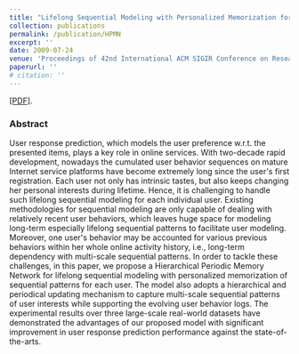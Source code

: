 ```yaml
---
title: "Lifelong Sequential Modeling with Personalized Memorization for User Response Prediction"
collection: publications
permalink: /publication/HPMN
excerpt: ''
date: 2009-07-24
venue: 'Proceedings of 42nd International ACM SIGIR Conference on Research and Development in Information Retrieval. (SIGIR 2019)'
paperurl: '' 
# citation: ''
---
```


[\[PDF\]](https://arxiv.org/pdf/1905.00758.pdf).

### Abstract
User response prediction, which models the user preference w.r.t. the presented items, plays a key role in online services. With two-decade rapid development, nowadays the cumulated user behavior sequences on mature Internet service platforms have become extremely long since the user's first registration. Each user not only has intrinsic tastes, but also keeps changing her personal interests during lifetime. Hence, it is challenging to handle such lifelong sequential modeling for each individual user. Existing methodologies for sequential modeling are only capable of dealing with relatively recent user behaviors, which leaves huge space for modeling long-term especially lifelong sequential patterns to facilitate user modeling. Moreover, one user's behavior may be accounted for various previous behaviors within her whole online activity history, i.e., long-term dependency with multi-scale sequential patterns. In order to tackle these challenges, in this paper, we propose a Hierarchical Periodic Memory Network for lifelong sequential modeling with personalized memorization of sequential patterns for each user. The model also adopts a hierarchical and periodical updating mechanism to capture multi-scale sequential patterns of user interests while supporting the evolving user behavior logs. The experimental results over three large-scale real-world datasets have demonstrated the advantages of our proposed model with significant improvement in user response prediction performance against the state-of-the-arts.